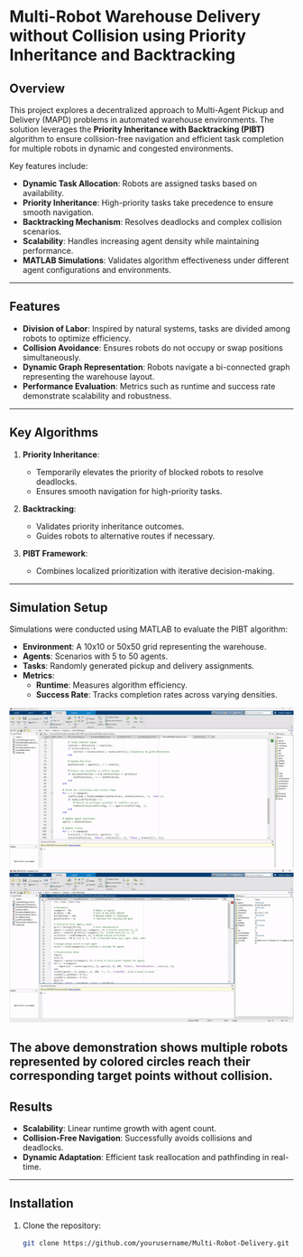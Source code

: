 # Multi-Robot Warehouse Delivery without Collision using Priority Inheritance and Backtracking

## Overview

This project explores a decentralized approach to Multi-Agent Pickup and Delivery (MAPD) problems in automated warehouse environments. The solution leverages the **Priority Inheritance with Backtracking (PIBT)** algorithm to ensure collision-free navigation and efficient task completion for multiple robots in dynamic and congested environments.

Key features include:
- **Dynamic Task Allocation**: Robots are assigned tasks based on availability.
- **Priority Inheritance**: High-priority tasks take precedence to ensure smooth navigation.
- **Backtracking Mechanism**: Resolves deadlocks and complex collision scenarios.
- **Scalability**: Handles increasing agent density while maintaining performance.
- **MATLAB Simulations**: Validates algorithm effectiveness under different agent configurations and environments.

---

## Features

- **Division of Labor**: Inspired by natural systems, tasks are divided among robots to optimize efficiency.
- **Collision Avoidance**: Ensures robots do not occupy or swap positions simultaneously.
- **Dynamic Graph Representation**: Robots navigate a bi-connected graph representing the warehouse layout.
- **Performance Evaluation**: Metrics such as runtime and success rate demonstrate scalability and robustness.

---

## Key Algorithms

1. **Priority Inheritance**:
   - Temporarily elevates the priority of blocked robots to resolve deadlocks.
   - Ensures smooth navigation for high-priority tasks.

2. **Backtracking**:
   - Validates priority inheritance outcomes.
   - Guides robots to alternative routes if necessary.

3. **PIBT Framework**:
   - Combines localized prioritization with iterative decision-making.

---

## Simulation Setup

Simulations were conducted using MATLAB to evaluate the PIBT algorithm:
- **Environment**: A 10x10 or 50x50 grid representing the warehouse.
- **Agents**: Scenarios with 5 to 50 agents.
- **Tasks**: Randomly generated pickup and delivery assignments.
- **Metrics**:
  - **Runtime**: Measures algorithm efficiency.
  - **Success Rate**: Tracks completion rates across varying densities.


![Visualization](demo/video1.gif)
![Visualization](demo/video2.gif)

The above demonstration shows multiple robots represented by colored circles reach their corresponding target points without collision.
---

## Results

- **Scalability**: Linear runtime growth with agent count.
- **Collision-Free Navigation**: Successfully avoids collisions and deadlocks.
- **Dynamic Adaptation**: Efficient task reallocation and pathfinding in real-time.

---

## Installation

1. Clone the repository:
   ```bash
   git clone https://github.com/yourusername/Multi-Robot-Delivery.git
